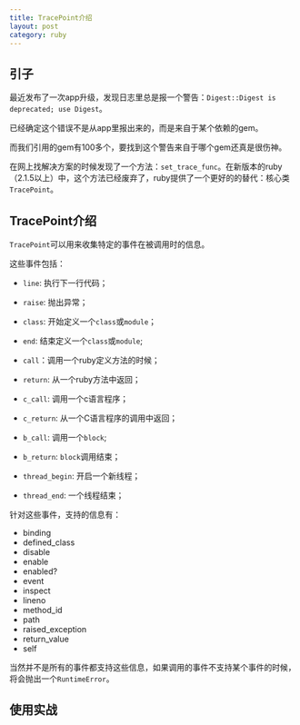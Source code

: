 ```yaml
---
title: TracePoint介绍
layout: post
category: ruby
---
```


## 引子
最近发布了一次app升级，发现日志里总是报一个警告：`Digest::Digest is deprecated; use Digest`。

已经确定这个错误不是从app里报出来的，而是来自于某个依赖的gem。

而我们引用的gem有100多个，要找到这个警告来自于哪个gem还真是很伤神。

在网上找解决方案的时候发现了一个方法：`set_trace_func`。在新版本的ruby（2.1.5以上）中，这个方法已经废弃了，ruby提供了一个更好的的替代：核心类`TracePoint`。

## TracePoint介绍

`TracePoint`可以用来收集特定的事件在被调用时的信息。

这些事件包括：

* `line`: 执行下一行代码；
* `raise`: 抛出异常；

* `class`: 开始定义一个`class`或`module`；
* `end`: 结束定义一个`class`或`module`;

* `call`：调用一个ruby定义方法的时候；
* `return`: 从一个ruby方法中返回；

* `c_call`: 调用一个c语言程序；
* `c_return`: 从一个C语言程序的调用中返回；

* `b_call`: 调用一个`block`;
* `b_return`: `block`调用结束；

* `thread_begin`: 开启一个新线程；
* `thread_end`: 一个线程结束；

针对这些事件，支持的信息有：

* binding
* defined_class
* disable
* enable
* enabled?
* event
* inspect
* lineno
* method_id
* path
* raised_exception
* return_value
* self

当然并不是所有的事件都支持这些信息，如果调用的事件不支持某个事件的时候，将会抛出一个`RuntimeError`。

## 使用实战
